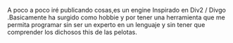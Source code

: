 A poco a poco iré publicando cosas,es un engine Inspirado en Div2 / Divgo .Basicamente ha surgido como hobbie y por tener una herramienta
que me permita programar sin ser un experto en un lenguaje y sin tener que comprender los dichosos this de las pelotas.

